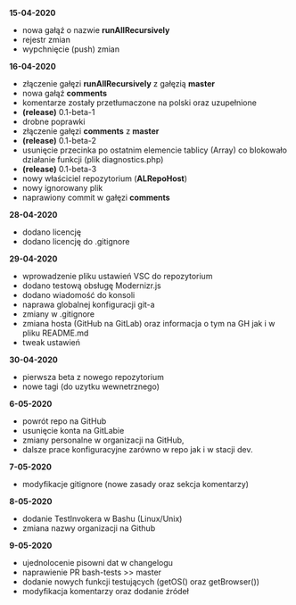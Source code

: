 **15-04-2020**
* nowa gałąź o nazwie **runAllRecursively**
* rejestr zmian
* wypchnięcie (push) zmian

**16-04-2020**
* złączenie gałęzi **runAllRecursively** z gałęzią **master**
* nowa gałąź **comments**
* komentarze zostały przetłumaczone na polski oraz uzupełnione
* **(release)** 0.1-beta-1
* drobne poprawki
* złączenie gałęzi **comments** z **master**
* **(release)** 0.1-beta-2
* usunięcie przecinka po ostatnim elemencie tablicy (Array) co blokowało działanie funkcji (plik diagnostics.php)
* **(release)** 0.1-beta-3
* nowy właściciel repozytorium (**ALRepoHost**)
* nowy ignorowany plik
* naprawiony commit w gałęzi **comments**

**28-04-2020**
* dodano licencję
* dodano licencję do .gitignore

**29-04-2020**
* wprowadzenie pliku ustawień VSC do repozytorium
* dodano testową obsługę Modernizr.js
* dodano wiadomość do konsoli
* naprawa globalnej konfiguracji git-a
* zmiany w .gitignore
* zmiana hosta (GitHub na GitLab) oraz informacja o tym na GH jak i w pliku README.md
* tweak ustawień

**30-04-2020**
* pierwsza beta z nowego repozytorium
* nowe tagi (do uzytku wewnetrznego)

**6-05-2020**
* powrót repo na GitHub
* usunięcie konta na GitLabie
* zmiany personalne w organizacji na GitHub,
* dalsze prace konfiguracyjne zarówno w repo jak i w stacji dev.

**7-05-2020**
* modyfikacje gitignore (nowe zasady oraz sekcja komentarzy)

**8-05-2020**
 * dodanie TestInvokera w Bashu (Linux/Unix)
 * zmiana nazwy organizacji na Github

 **9-05-2020**
 * ujednolocenie pisowni dat w changelogu
 * naprawienie PR bash-tests >> master
 * dodanie nowych funkcji testujących (getOS() oraz getBrowser())
 * modyfikacja komentarzy oraz dodanie źródeł